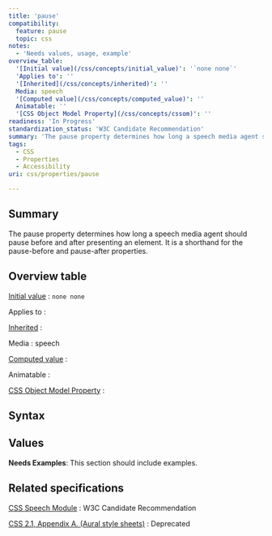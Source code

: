 ```yaml
---
title: 'pause'
compatibility:
  feature: pause
  topic: css
notes:
  - 'Needs values, usage, example'
overview_table:
  '[Initial value](/css/concepts/initial_value)': '`none none`'
  'Applies to': ''
  '[Inherited](/css/concepts/inherited)': ''
  Media: speech
  '[Computed value](/css/concepts/computed_value)': ''
  Animatable: ''
  '[CSS Object Model Property](/css/concepts/cssom)': ''
readiness: 'In Progress'
standardization_status: 'W3C Candidate Recommendation'
summary: 'The pause property determines how long a speech media agent should pause before and after presenting an element.  It is a shorthand for the pause-before and pause-after properties.'
tags:
  - CSS
  - Properties
  - Accessibility
uri: css/properties/pause

---
```

## Summary

The pause property determines how long a speech media agent should pause before and after presenting an element. It is a shorthand for the pause-before and pause-after properties.

## Overview table

[Initial value](/css/concepts/initial_value)
:   `none none`

Applies to
:

[Inherited](/css/concepts/inherited)
:

Media
:   speech

[Computed value](/css/concepts/computed_value)
:

Animatable
:

[CSS Object Model Property](/css/concepts/cssom)
:

## Syntax

## Values

**Needs Examples**: This section should include examples.

## Related specifications

[CSS Speech Module](http://www.w3.org/TR/css3-speech/#pause-props-pause)
:   W3C Candidate Recommendation

[CSS 2.1, Appendix A. (Aural style sheets)](http://www.w3.org/TR/CSS21/aural.html)
:   Deprecated
